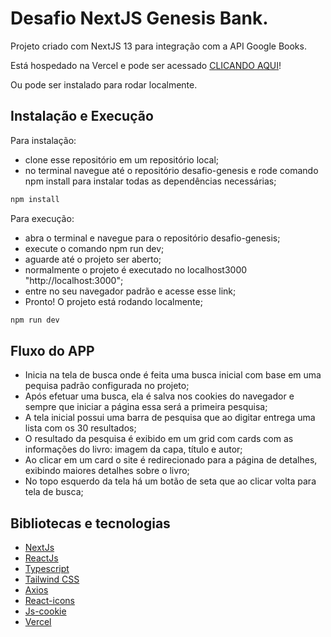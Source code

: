 # Desafio NextJS Genesis Bank.

Projeto criado com NextJS 13 para integração com a API Google Books. <br>

Está hospedado na Vercel e pode ser acessado [CLICANDO AQUI](https://desafio-genesis.vercel.app/)! 

 Ou pode ser instalado para rodar localmente.
  
 ## Instalação e Execução
 
 Para instalação: 
  - clone esse repositório em um repositório local;
  - no terminal navegue até o repositório desafio-genesis e rode comando npm install para instalar todas as dependências necessárias;
```bash
npm install
```

Para execução:

   - abra o terminal e navegue para o repositório desafio-genesis;
   - execute o comando npm run dev;
   - aguarde até o projeto ser aberto; 
   - normalmente o projeto é executado no localhost3000 "http://localhost:3000";
   - entre no seu navegador padrão e acesse esse link;
   - Pronto! O projeto está rodando localmente;
```bash
npm run dev
``` 

## Fluxo do APP

   - Inicia na tela de busca onde é feita uma busca inicial com base em uma pequisa padrão configurada no projeto;
   - Após efetuar uma busca, ela é salva nos cookies do navegador e sempre que iniciar a página essa será a primeira pesquisa;
   - A tela inicial possui uma barra de pesquisa que ao digitar entrega uma lista com os 30 resultados;
   - O resultado da pesquisa é exibido em um grid com cards com as informações do livro: imagem da capa, título e autor; 
   - Ao clicar em um card o site é redirecionado para a página de detalhes, exibindo maiores detalhes sobre o livro;
   - No topo esquerdo da tela há um botão de seta que ao clicar volta para tela de busca;
   
## Bibliotecas e tecnologias

  - [NextJs](https://nextjs.org/)
  - [ReactJs](https://reactjs.org/)
  - [Typescript](https://www.typescriptlang.org/)
  - [Tailwind CSS](https://tailwindcss.com/docs/installation)
  - [Axios](https://axios-http.com/ptbr/docs/intro)
  - [React-icons](https://react-icons.github.io/react-icons/)
  - [Js-cookie](https://www.npmjs.com/package/js-cookie)
  - [Vercel](https://vercel.com/)
